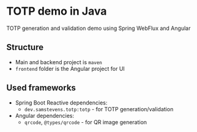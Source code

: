 # TOTP demo in Java
TOTP generation and validation demo using Spring WebFlux and Angular

## Structure
* Main and backend project is `maven`
* `frontend` folder is the Angular project for UI

## Used frameworks
* Spring Boot Reactive dependencies:
  * `dev.samstevens.totp:totp` - for TOTP generation/validation
* Angular dependencies:
  * `qrcode`, `@types/qrcode` - for QR image generation